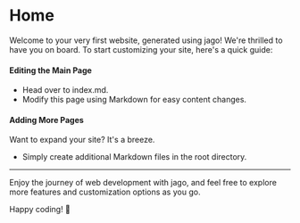 # Home

Welcome to your very first website, generated using jago!
We're thrilled to have you on board. To start customizing your site,
here's a quick guide:

#### Editing the Main Page

-   Head over to index.md.
-   Modify this page using Markdown for easy content changes.

#### Adding More Pages

Want to expand your site? It's a breeze.

-   Simply create additional Markdown files in the root directory.

---

Enjoy the journey of web development with jago, and feel
free to explore more features and customization options as you go.

Happy coding! 🚀
